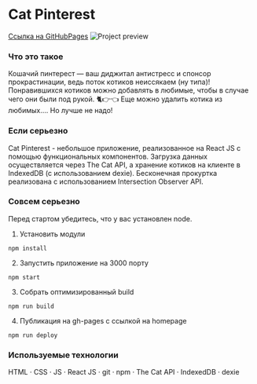 # Cat Pinterest

[Ссылка на GitHubPages](https://lenapronina.github.io/frontend-challenge)
![Project preview](./public/readme.png)

### Что это такое
Кошачий пинтерест — ваш диджитал антистресс и спонсор прокрастинации, ведь поток котиков неиссякаем (ну типа)! Понравившихся котиков можно добавлять в любимые, чтобы в случае чего они были под рукой. 🐈👉👈 Еще можно удалить котика из любимых.... Но лучше не надо!

### Если серьезно
Cat Pinterest - небольшое приложение, реализованное на React JS с помощью функциональных компонентов. Загрузка данных осуществляется через The Cat API, а хранение котиков на клиенте в IndexedDB (с использованием dexie). Бесконечная прокуртка реализована с использованием Intersection Observer API.

### Совсем серьезно

Перед стартом убедитесь, что у вас установлен node.

1. Установить модули
  ```
  npm install
  ```
2. Запустить приложение на 3000 порту
  ```
  npm start
  ```
3. Собрать оптимизированный build 
  ```
  npm run build
  ```
4. Публикация на gh-pages с ссылкой на homepage
  ```
  npm run deploy
  ```

### **Используемые технологии**

HTML · CSS · JS · React JS · git · npm · The Cat API · IndexedDB · dexie
